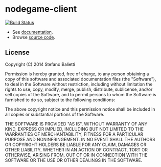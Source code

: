 # nodegame-client

[![Build Status](https://travis-ci.org/nodeGame/nodegame-client.png?branch=master)](https://travis-ci.org/nodeGame/nodegame-client)

- See [documentation](https://github.com/nodeGame/nodegame/wiki).
- Browse [source code](http://nodegame.github.io/nodegame-client/docs/index.js.html).

## License

Copyright (C) 2014 Stefano Balietti

Permission is hereby granted, free of charge, to any person obtaining a copy of this software and associated documentation files (the "Software"), to deal in the Software without restriction, including without limitation the rights to use, copy, modify, merge, publish, distribute, sublicense, and/or sell copies of the Software, and to permit persons to whom the Software is furnished to do so, subject to the following conditions:

The above copyright notice and this permission notice shall be included in all copies or substantial portions of the Software.

THE SOFTWARE IS PROVIDED "AS IS", WITHOUT WARRANTY OF ANY KIND, EXPRESS OR IMPLIED, INCLUDING BUT NOT LIMITED TO THE WARRANTIES OF MERCHANTABILITY, FITNESS FOR A PARTICULAR PURPOSE AND NONINFRINGEMENT. IN NO EVENT SHALL THE AUTHORS OR COPYRIGHT HOLDERS BE LIABLE FOR ANY CLAIM, DAMAGES OR OTHER LIABILITY, WHETHER IN AN ACTION OF CONTRACT, TORT OR OTHERWISE, ARISING FROM, OUT OF OR IN CONNECTION WITH THE SOFTWARE OR THE USE OR OTHER DEALINGS IN THE SOFTWARE.
